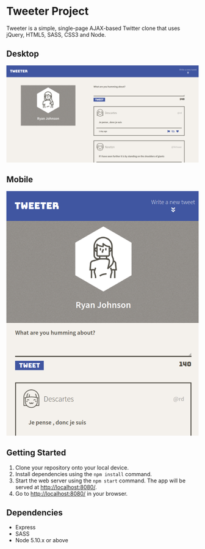 # Tweeter Project

Tweeter is a simple, single-page AJAX-based Twitter clone that uses jQuery, HTML5, SASS, CSS3 and Node.

## Desktop
!["Screenshot of tweeter desktop site](./docs/tweeter-desktop.png)

## Mobile
!["Screenshot of tweeter desktop site](./docs/tweeter-mobile.png)

## Getting Started

1. Clone your repository onto your local device.
2. Install dependencies using the `npm install` command.
3. Start the web server using the `npm start` command. The app will be served at <http://localhost:8080/>.
4. Go to <http://localhost:8080/> in your browser.

## Dependencies

- Express
- SASS
- Node 5.10.x or above
